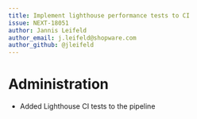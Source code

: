 ```yaml
---
title: Implement lighthouse performance tests to CI
issue: NEXT-18051
author: Jannis Leifeld
author_email: j.leifeld@shopware.com
author_github: @jleifeld
---
```

# Administration
* Added Lighthouse CI tests to the pipeline
